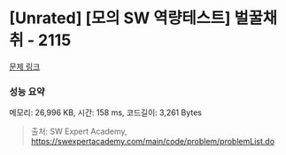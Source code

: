# [Unrated] [모의 SW 역량테스트] 벌꿀채취 - 2115 

[문제 링크](https://swexpertacademy.com/main/code/problem/problemDetail.do?contestProbId=AV5V4A46AdIDFAWu) 

### 성능 요약

메모리: 26,996 KB, 시간: 158 ms, 코드길이: 3,261 Bytes



> 출처: SW Expert Academy, https://swexpertacademy.com/main/code/problem/problemList.do